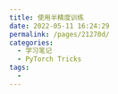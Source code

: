```yaml
---
title: 使用半精度训练
date: 2022-05-11 16:24:29
permalink: /pages/21270d/
categories:
  - 学习笔记
  - PyTorch Tricks
tags:
  - 
---
```

